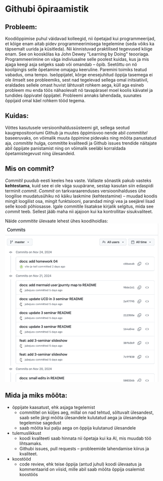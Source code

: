 # Githubi õpiraamistik

## Probleem:
Koodiõppimise puhul väidavad kolleegid, nii õpetajad kui programmeerijad, et kõige enam aitab pidev programmeerimisega tegelemine (seda võiks ka täpsemalt uurida ja küsitleda). Nii kinnistuvad praktilised tegevused kõige enam. See on kooskõlas ka John Dewey "Learning by Doing" teooriaga.
Programmeerimine on väga indiviuaalne selle poolest kuidas, kus ja mis ajaga keegi asja selgeks saab või omandab – õpib. Seetõttu on nö koolipingis selle õpetamine omajagu keeruline. Paremini toimiks teatud vabadus, oma tempo.
Iseõppijatel, kõrge enesejuhitud õppija tasemega ei ole ilmselt see probleemiks, sest nad tegelevad sellega omal initsiatiivil, eraldades sellele omast huvist lähtuvalt rohkem aega, küll aga esineb probleem mu enda töös nähaolevalt nö tavapärasel moel koolis käivatel ja tundides õppivatel õppijatel.
Probleemi annaks lahendada, suunates õppijaid omal käel rohkem tööd tegema.

## Kuidas:
Võttes kasutusele versioonihaldussüsteemi git, sellega seotud kaugrepositooriumi Github ja muutes õppimisvoo nende abil *commititel* baseeruvaks, on võimalik muuta õppimine pidevaks ning mõõta panustatud aja, *commitite* hulga, commitite kvaliteedi ja Github issues trendide näitajate abil õppijate panistamist ning on võimalik seeläbi korraldada õpetamistegevust ning ülesandeid.

## Mis on commit?
*Commitil* puudub eesti keeles hea vaste. Vallaste sõnastik pakub vasteks **kehtestama**, kuid see ei ole väga suupärane, sestap kasutan siin edaspidi terminit *commit*.
*Commit* on tarkvaraarenduses versioonihalduses ühe loogilise muudatusühiku nö käiku laskmine (kehtestamine) – muudad koodis mingit loogilist osa, mingit funktsiooni, parandad mingi vea ja seejärel lisad selle koodi põhiosasse. Igale commitile lisatakse kirjalik selgitus, mida see *commit* teeb. Sellest jääb maha nii ajajoon kui ka kontrollitav sisukvaliteet.

Näide *commitite* ülevaate lehest ühes koodihoidlas:
![Commitite ülevaade](./img/commits.png)

## Mida ja miks mõõta:
- õppijate kaasatust, ehk asjaga tegelemist
    - commititel on küljes aeg, millal on nad tehtud, sõltuvalt ülesandest, saab selle järgi mõõta ülesandele kulutatud aega ja ülesandega tegelemise sagedust
    - saab mõõta kui palju aega on õppija kulutanud ülesandele
- tulemuslikkust
    - koodi kvaliteeti saab hinnata nii õpetaja kui ka AI, mis muudab töö lihtsamaks.
    - Githubi issues, pull requests – probleemide lahendamise kiirus ja kvaliteet. 
- koostööd
    - code review, ehk teise õppija (antud juhul) koodi ülevaatus ja kommentaarid on viisid, mille abil saab mõõta õppija osalemist koostöös

